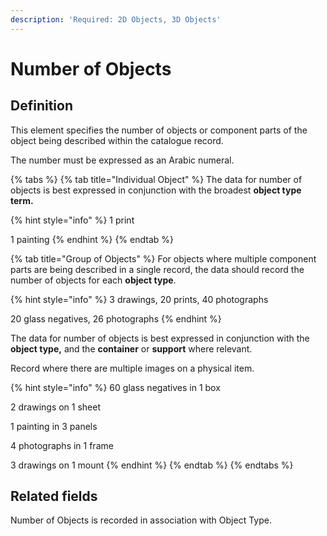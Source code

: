 ```yaml
---
description: 'Required: 2D Objects, 3D Objects'
---
```


# Number of Objects

## Definition 

This element specifies the number of objects or component parts of the object being described within the catalogue record. 

The number must be expressed as an Arabic numeral.

{% tabs %}
{% tab title="Individual Object" %}
The data for number of objects is best expressed in conjunction with the broadest **object type term.**

{% hint style="info" %}
1 print

1 painting
{% endhint %}
{% endtab %}

{% tab title="Group of Objects" %}
For objects where multiple component parts are being described in a single record, the data should record the number of objects for each **object type**. 

{% hint style="info" %}
3 drawings, 20 prints, 40 photographs

20 glass negatives, 26 photographs
{% endhint %}

The data for number of objects is best expressed in conjunction with the **object type,** and the **container** or **support** where relevant. 

Record where there are multiple images on a physical item.

{% hint style="info" %}
60 glass negatives in 1 box 

2 drawings on 1 sheet 

1 painting in 3 panels 

4 photographs in 1 frame 

3 drawings on 1 mount
{% endhint %}
{% endtab %}
{% endtabs %}

## **Related fields**

Number of Objects is recorded in association with Object Type. 

## 


